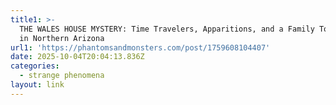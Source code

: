 ```yaml
---
title1: >-
  THE WALES HOUSE MYSTERY: Time Travelers, Apparitions, and a Family Torn Apart
  in Northern Arizona
url1: 'https://phantomsandmonsters.com/post/1759608104407'
date: 2025-10-04T20:04:13.836Z
categories:
  - strange phenomena
layout: link
---
```


